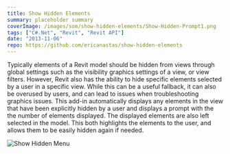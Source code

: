 ```yaml
---
title: Show Hidden Elements
summary: placeholder summary
coverImage: /images/som/show-hidden-elements/Show-Hidden-Prompt1.png
tags: ["C#.Net", "Revit", "Revit API"]
date: "2013-11-06"
repo: https://github.com/ericanastas/show-hidden-elements
---
```


Typically elements of a Revit model should be hidden from views through global settings such as the visibility graphics settings of a view, or view filters. However, Revit also has the ability to hide specific elements selected by a user in a specific view. While this can be a useful fallback, it can also be overused by users, and can lead to issues when troubleshooting graphics issues. This add-in automatically displays any elements in the view that have been explicitly hidden by a user and displays a prompt with the the number of elements displayed. The displayed elements are also left selected in the model. This both highlights the elements to the user, and allows them to be easily hidden again if needed.

![Show Hidden Menu](/images/som/show-hidden-elements/Show-Hidden-Menu.png)
